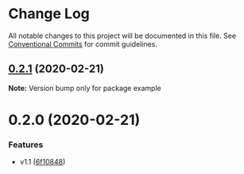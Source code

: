 # Change Log

All notable changes to this project will be documented in this file.
See [Conventional Commits](https://conventionalcommits.org) for commit guidelines.

## [0.2.1](https://github.com/hupe1980/react-recaptcha-hook/compare/example@0.2.0...example@0.2.1) (2020-02-21)

**Note:** Version bump only for package example





# 0.2.0 (2020-02-21)


### Features

* v1.1 ([6f10848](https://github.com/hupe1980/react-recaptcha-hook/commit/6f10848ccc1c045f963dbab3acf70d23f39547ec))
